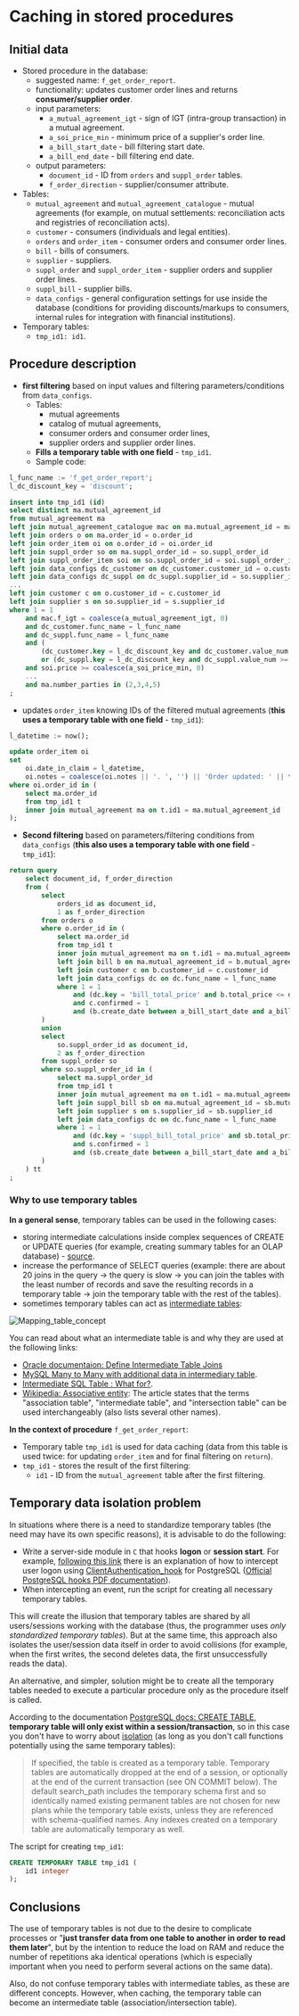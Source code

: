 # Caching in stored procedures

## Initial data

- Stored procedure in the database:
     - suggested name: `f_get_order_report`.
     - functionality: updates customer order lines and returns **consumer/supplier order**.
     - input parameters:
         - `a_mutual_agreement_igt` - sign of IGT (intra-group transaction) in a mutual agreement.
         - `a_soi_price_min` - minimum price of a supplier's order line.
         - `a_bill_start_date` - bill filtering start date.
         - `a_bill_end_date` - bill filtering end date.
     - output parameters:
         - `document_id` - ID from `orders` and `suppl_order` tables.
         - `f_order_direction` - supplier/consumer attribute.
- Tables:
     - `mutual_agreement` and `mutual_agreement_catalogue` - mutual agreements (for example, on mutual settlements: reconciliation acts and registries of reconciliation acts).
     - `customer` - consumers (individuals and legal entities).
     - `orders` and `order_item` - consumer orders and consumer order lines.
     - `bill` - bills of consumers.
     - `supplier` - suppliers.
     - `suppl_order` and `suppl_order_item` - supplier orders and supplier order lines.
     - `suppl_bill` - supplier bills.
     - `data_configs` - general configuration settings for use inside the database (conditions for providing discounts/markups to consumers, internal rules for integration with financial institutions).
- Temporary tables:
     - `tmp_id1: id1`.

## Procedure description

- **first filtering** based on input values and filtering parameters/conditions from `data_configs`.
     - Tables:
         - mutual agreements
         - catalog of mutual agreements,
         - consumer orders and consumer order lines,
         - supplier orders and supplier order lines.
     - **Fills a temporary table with one field** - `tmp_id1`.
     - Sample code:
```SQL
l_func_name := 'f_get_order_report';
l_dc_discount_key = 'discount';

insert into tmp_id1 (id)
select distinct ma.mutual_agreement_id
from mutual_agreement ma 
left join mutual_agreement_catalogue mac on ma.mutual_agreement_id = mac.mutual_agreement_id
left join orders o on ma.order_id = o.order_id 
left join order_item oi on o.order_id = oi.order_id
left join suppl_order so on ma.suppl_order_id = so.suppl_order_id 
left join suppl_order_item soi on so.suppl_order_id = soi.suppl_order_id 
left join data_configs dc_customer on dc_customer.customer_id = o.customer_id
left join data_configs dc_suppl on dc_suppl.supplier_id = so.supplier_id
...
left join customer c on o.customer_id = c.customer_id
left join supplier s on so.supplier_id = s.supplier_id
where 1 = 1 
    and mac.f_igt = coalesce(a_mutual_agreement_igt, 0)
    and dc_customer.func_name = l_func_name
    and dc_suppl.func_name = l_func_name
    and (
        (dc_customer.key = l_dc_discount_key and dc_customer.value_num <= 15) 
        or (dc_suppl.key = l_dc_discount_key and dc_suppl.value_num >= 5))
    and soi.price >= coalesce(a_soi_price_min, 0)
    ...
    and ma.number_parties in (2,3,4,5)
;
```
- updates `order_item` knowing IDs of the filtered mutual agreements (**this uses a temporary table with one field** - `tmp_id1`):
```SQL
l_datetime := now();

update order_item oi 
set 
    oi.date_in_claim = l_datetime,
    oi.notes = coalesce(oi.notes || '. ', '') || 'Order updated: ' || to_char(l_datetime, 'dd.MM.yyyy')
where oi.order_id in (
    select ma.order_id
    from tmp_id1 t 
    inner join mutual_agreement ma on t.id1 = ma.mutual_agreement_id
);
```
- **Second filtering** based on parameters/filtering conditions from `data_configs` (**this also uses a temporary table with one field** - `tmp_id1`):
```SQL
return query 
    select document_id, f_order_direction
    from (
        select 
            orders_id as document_id, 
            1 as f_order_direction
        from orders o 
        where o.order_id in (
            select ma.order_id
            from tmp_id1 t 
            inner join mutual_agreement ma on t.id1 = ma.mutual_agreement_id
            left join bill b on ma.mutual_agreement_id = b.mutual_agreement_id 
            left join customer c on b.customer_id = c.customer_id
            left join data_configs dc on dc.func_name = l_func_name
            where 1 = 1
                and (dc.key = 'bill_total_price' and b.total_price <= dc.value_num)
                and c.confirmed = 1
                and (b.create_date between a_bill_start_date and a_bill_end_date)
        )
        union 
        select 
            so.suppl_order_id as document_id, 
            2 as f_order_direction
        from suppl_order so 
        where so.suppl_order_id in (
            select ma.suppl_order_id
            from tmp_id1 t 
            inner join mutual_agreement ma on t.id1 = ma.mutual_agreement_id
            left join suppl_bill sb on ma.mutual_agreement_id = sb.mutual_agreement_id 
            left join supplier s on s.supplier_id = sb.supplier_id
            left join data_configs dc on dc.func_name = l_func_name
            where 1 = 1
                and (dc.key = 'suppl_bill_total_price' and sb.total_price <= dc.value_num)
                and s.confirmed = 1
                and (sb.create_date between a_bill_start_date and a_bill_end_date)
        )
    ) tt 
;
```

### Why to use temporary tables

**In a general sense**, temporary tables can be used in the following cases:
- storing intermediate calculations inside complex sequences of CREATE or UPDATE queries (for example, creating summary tables for an OLAP database) - [source](https://stackoverflow.com/questions/4976585/what-are-the-use-cases-for-temporary-tables-in-sql-database-systems).
- increase the performance of SELECT queries (example: there are about 20 joins in the query -> the query is slow -> you can join the tables with the least number of records and save the resulting records in a temporary table -> join the temporary table with the rest of the tables).
- sometimes temporary tables can act as [intermediate tables](https://en.wikipedia.org/wiki/Associative_entity):

![Mapping_table_concept](https://upload.wikimedia.org/wikipedia/commons/d/d7/Mapping_table_concept.png)

You can read about what an intermediate table is and why they are used at the following links:
- [Oracle documentaion: Define Intermediate Table Joins](https://docs.oracle.com/en/cloud/saas/b2c-service/22d/famug/t-Define-intermediate-table-joins-ah1136329.html#ah1136329)
- [MySQL Many to Many with additional data in intermediary table](https://dba.stackexchange.com/questions/271665/mysql-many-to-many-with-additional-data-in-intermediary-table).
- [Intermediate SQL Table : What for?](https://stackoverflow.com/questions/32172989/intermediate-sql-table-what-for).
- [Wikipedia: Associative entity](https://en.wikipedia.org/wiki/Associative_entity): The article states that the terms "association table", "intermediate table", and "intersection table" can be used interchangeably (also lists several other names).

**In the context of procedure** `f_get_order_report`:
- Temporary table `tmp_id1` is used for data caching (data from this table is used twice: for updating `order_item` and for final filtering on `return`).
- `tmp_id1` - stores the result of the first filtering:
     - `id1` - ID from the `mutual_agreement` table after the first filtering.

## Temporary data isolation problem

In situations where there is a need to standardize temporary tables (the need may have its own specific reasons), it is advisable to do the following:
- Write a server-side module in `C` that hooks **logon** or **session start**.
For example, [following this link](https://stackoverflow.com/questions/48104368/postgresql-trigger-on-user-logon) there is an explanation of how to intercept user logon using [ClientAuthentication_hook](https://github.com/postgres/postgres/blob/master/src/include/libpq/auth.h) for PostgreSQL ([Official PostgreSQL hooks PDF documentation](https://wiki.postgresql.org/images/e/e3/Hooks_in_postgresql.pdf)).
- When intercepting an event, run the script for creating all necessary temporary tables.

This will create the illusion that temporary tables are shared by all users/sessions working with the database (thus, the programmer uses *only standardized temporary tables*).
But at the same time, this approach also isolates the user/session data itself in order to avoid collisions (for example, when the first writes, the second deletes data, the first unsuccessfully reads the data).

An alternative, and simpler, solution might be to create all the temporary tables needed to execute a particular procedure only as the procedure itself is called.

According to the documentation [PostgreSQL docs: CREATE TABLE](https://www.postgresql.org/docs/current/sql-createtable.html), **temporary table will only exist within a session/transaction**, so in this case you don't have to worry about [isolation](https://en.wikipedia.org/wiki/Isolation_(database_systems)) (as long as you don't call functions potentially using the same temporary tables):

> If specified, the table is created as a temporary table. Temporary tables are automatically dropped at the end of a session, or optionally at the end of the current transaction (see ON COMMIT below). The default search_path includes the temporary schema first and so identically named existing permanent tables are not chosen for new plans while the temporary table exists, unless they are referenced with schema-qualified names. Any indexes created on a temporary table are automatically temporary as well.

The script for creating `tmp_id1`:
```SQL
CREATE TEMPORARY TABLE tmp_id1 (
    id1 integer
);
```

## Conclusions

The use of temporary tables is not due to the desire to complicate processes or "**just transfer data from one table to another in order to read them later**", but by the intention to reduce the load on RAM and reduce the number of repetitions aka identical operations (which is especially important when you need to perform several actions on the same data).

Also, do not confuse temporary tables with intermediate tables, as these are different concepts.
However, when caching, the temporary table can become an intermediate table (association/intersection table).
